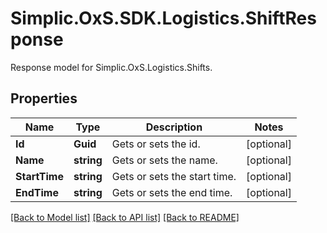 # Simplic.OxS.SDK.Logistics.ShiftResponse
Response model for Simplic.OxS.Logistics.Shifts.

## Properties

Name | Type | Description | Notes
------------ | ------------- | ------------- | -------------
**Id** | **Guid** | Gets or sets the id. | [optional] 
**Name** | **string** | Gets or sets the name. | [optional] 
**StartTime** | **string** | Gets or sets the start time. | [optional] 
**EndTime** | **string** | Gets or sets the end time. | [optional] 

[[Back to Model list]](../README.md#documentation-for-models) [[Back to API list]](../README.md#documentation-for-api-endpoints) [[Back to README]](../README.md)

